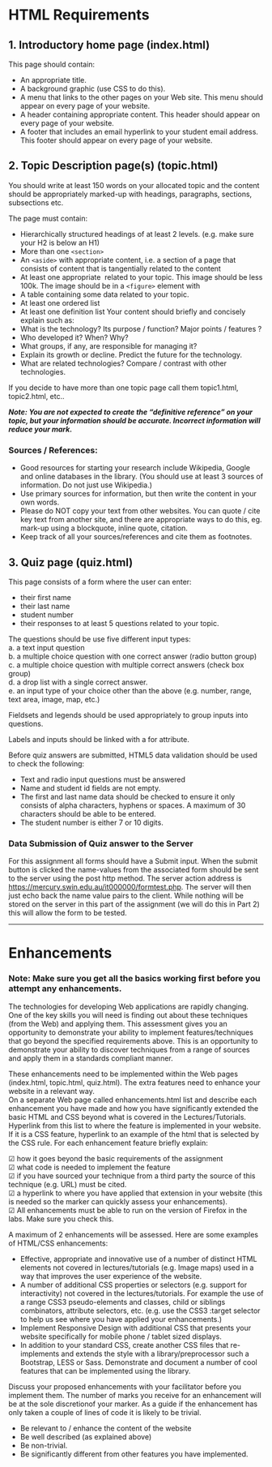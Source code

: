 # HTML Requirements


##  1. Introductory home page (index.html)

This page should contain: 
*  An appropriate title.  
*  A background graphic (use CSS to do this).   
*  A menu that links to the other pages on your Web site. This menu should appear on every page of your website. 
*  A header containing appropriate content. This header should appear on every page of your website. 
*  A footer that includes an email hyperlink to your student email address. This footer should appear on every page of your website.


##  2.  Topic Description page(s) (topic.html)

You should write at least 150 words on your allocated topic and the content should be appropriately marked-up with headings, paragraphs, sections, subsections etc. 

The page must contain: 
* Hierarchically structured headings of at least 2 levels. (e.g. make sure your H2 is below an H1)   
* More than one `<section>` 
* An `<aside>` with appropriate content, i.e.  a section of a page that consists of content that is tangentially related to the content 
* At least one appropriate <img> related to your topic. This image should be less 100k. The 
image should be in a `<figure>` element with <caption>  
* A table containing some data related to your topic. 
* At least one ordered list 
* At least one definition list 
Your content should briefly and concisely explain such as: 
* What is the technology?  Its purpose / function? Major points / features ? 
* Who developed it? When? Why?  
* What groups, if any, are responsible for managing it? 
* Explain its growth or decline. Predict the future for the technology. 
* What are related technologies? Compare / contrast with other technologies.    
 
If you decide to have more than one topic page call them topic1.html, topic2.html, etc.. 
 
***Note: You are not expected to create the “definitive reference” on your topic, but your information should be accurate. Incorrect information will reduce your mark.***  
 
### Sources / References:   
* Good resources for starting your research include Wikipedia, Google and online databases in the library. (You should use at least 3 sources of information. Do not just use Wikipedia.) 
* Use primary sources for information, but then write the content in your own words.  
* Please do NOT copy your text from other websites. You can quote / cite key text from another site, and there are appropriate ways to do this, eg. mark-up using a blockquote, inline quote, citation.   
* Keep track of all your sources/references and cite them as footnotes.  
 

##  3.  Quiz page (quiz.html) 

This page consists of a form where the user can enter: 
* their first name  
* their last name 
* student number  
* their responses to at least 5 questions related to your topic. 
 
The questions should be use five different input types:  
a. a text input question  
b. a multiple choice question with one correct answer (radio button group)  
c. a multiple choice question with multiple correct answers (check box group)  
d. a drop list with a single correct answer.  
e. an input type of your choice other than the above (e.g. number, range, text area, image, map, etc.)  
 
Fieldsets and legends should be used appropriately to group inputs into questions. 
 
Labels and inputs should be linked with a for attribute.  
 
Before quiz answers are submitted, HTML5 data validation should be used to check the following: 
* Text and radio input questions must be answered  
* Name and student id fields are not empty. 
* The first and last name data should be checked to ensure it only consists of alpha characters, hyphens or spaces. A maximum of 30 characters should be able to be entered. 
* The student number is either 7 or 10 digits.   
 
 
### Data Submission of Quiz answer to the Server 
 
For this assignment all forms should have a Submit input. When the submit button is clicked the name-values from the associated form should be sent to the server using the post http method. The server action address is https://mercury.swin.edu.au/it000000/formtest.php. The server will then just echo back the name value pairs to the client. While nothing will be stored on the server in this part of the assignment (we will do this in Part 2) this will allow the form to be tested.    

------------- 
 
 # Enhancements
 
 <h3> Note: Make sure you get all the basics working first before you attempt any enhancements.</h3>  
  
 
The technologies for developing Web applications are rapidly changing. One of the key skills you will need is finding out about these techniques (from the Web) and applying them.  This assessment gives you an opportunity to demonstrate your ability to implement features/techniques that go beyond the specified requirements above. This is an opportunity to demonstrate your ability to discover techniques from a range of sources and apply them in a standards compliant manner.  
 
These enhancements need to be implemented within the Web pages (index.html, topic.html, quiz.html). The extra features need to enhance your website in a relevant way.  
On a separate Web page called enhancements.html  list and describe each enhancement you have made and how you have significantly extended the basic HTML and CSS beyond what is covered in the Lectures/Tutorials. Hyperlink from this list to where the feature is implemented in your website. If it is a CSS feature, hyperlink to an example of the html that is selected by the CSS rule. For each enhancement feature briefly explain:  
 
☑ how it goes beyond the basic requirements of the assignment  
☑ what code is needed to implement the feature    
☑ if you have sourced your technique from a third party the source of this technique (e.g. URL) must be cited.   
☑ a hyperlink to where you have applied that extension in your website (this is needed so the marker can quickly assess your enhancements).  
☑ All enhancements must be able to run on the version of Firefox in the labs. Make sure you check this. 
 
A maximum of 2 enhancements will be assessed. Here are some examples of HTML/CSS enhancements: 

* Effective, appropriate  and innovative use of a  number of distinct  HTML elements not  covered in lectures/tutorials (e.g. Image maps) used in a way that improves the user experience of the website. 
* A number of  additional CSS properties or selectors (e.g. support for interactivity) not covered in  the  lectures/tutorials.  For  example  the  use  of  a  range  CSS3  pseudo-elements  and  classes, child or siblings combinators, attribute selectors, etc. (e.g. use the CSS3 :target selector to help us see where you have applied your enhancements.)  
* Implement  Responsive  Design  with  additional  CSS  that  presents  your  website  specifically  for mobile phone / tablet sized displays. 
* In  addition to your standard CSS, create another CSS files that re-implements and extends the style with a library/preprocessor such a Bootstrap, LESS or Sass. Demonstrate and document a number of cool features that can be implemented using the library.  
   
Discuss your proposed enhancements with your facilitator before you implement them. The number of marks you receive for an enhancement will be at the sole discretionof your marker. As a guide if the enhancement has only taken a couple of lines of code it is likely to be trivial. 

* Be relevant to / enhance the content of the website 
* Be well described (as explained above) 
* Be non-trivial.  
* Be significantly different from other features you have implemented.  
 
